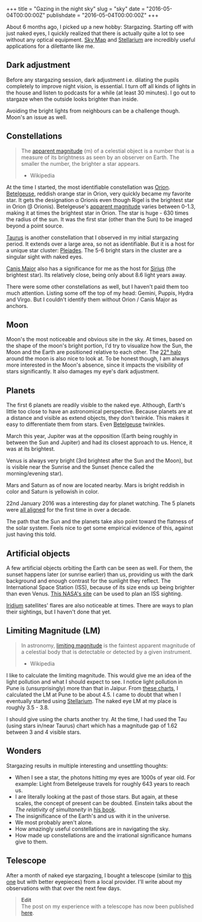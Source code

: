 +++
title = "Gazing in the night sky"
slug = "sky"
date = "2016-05-04T00:00:00Z"
publishdate = "2016-05-04T00:00:00Z"
+++

About 6 months ago, I picked up a new hobby: Stargazing. Starting off with just
naked eyes, I quickly realized that there is actually quite a lot to see without
any optical equipment. [Sky Map][] and [Stellarium][] are incredibly useful
applications for a dilettante like me.


## Dark adjustment

Before any stargazing session, dark adjustment i.e. dilating the pupils
completely to improve night vision, is essential. I turn off all kinds of lights
in the house and listen to podcasts for a while (at least 30 minutes).  I go out
to stargaze when the outside looks brighter than inside.

Avoiding the bright lights from neighbours can be a challenge though. Moon's an
issue as well.


## Constellations

> The [apparent magnitude][] (m) of a celestial object is a number that is a
> measure of its brightness as seen by an observer on Earth. The smaller the
> number, the
> brighter a star appears.  
> - Wikipedia

At the time I started, the most identifiable constellation was
[Orion][]. [Betelgeuse][], reddish orange star in Orion, very quickly became my
favorite star. It gets the designation α Orionis even though Rigel is the
brightest star in Orion (β Orionis). Betelgeuse's [apparent magnitude][] varies
between 0-1.3, making it at times the brightest star in Orion. The star is
huge - 630 times the radius of the sun. It was the first star (other than the
Sun) to be imaged beyond a point source.

[Taurus][] is another constellation that I observed in my initial stargazing
period. It extends over a large area, so not as identifiable. But it is a host
for a unique star cluster: [Pleiades][]. The 5-6 bright stars in the cluster are
a singular sight with naked eyes.

[Canis Major][] also has a significance for me as the host for [Sirius][] (the
brightest star). Its relatively close, being only about 8.6 light years away.

There were some other constellations as well, but I haven't paid them too much
attention. Listing some off the top of my head: Gemini, Puppis, Hydra and
Virgo. But I couldn't identify them without Orion / Canis Major as anchors.


## Moon

Moon's the most noticeable and obvious site in the sky. At times, based on the
shape of the moon's bright portion, I'd try to visualize how the Sun, the Moon
and the Earth are positioned relative to each other. The [22° halo][halo] around
the moon is also nice to look at. To be honest though, I am always more
interested in the Moon's absence, since it impacts the visibility of stars
significantly. It also damages my eye's dark adjustment.


## Planets

The first 6 planets are readily visible to the naked eye. Although, Earth's
little too close to have an astronomical perspective. Because planets are at a
distance and visible as extend objects, they don't twinkle. This makes it easy
to differentiate them from stars. Even [Betelgeuse][betelgeuse-twinkle]
twinkles.

March this year, Jupiter was at the opposition (Earth being roughly in between
the Sun and Jupiter) and had its closest approach to us. Hence, it was at its
brightest.

Venus is always very bright (3rd brightest after the Sun and the Moon), but is
visible near the Sunrise and the Sunset (hence called the morning/evening star).

Mars and Saturn as of now are located nearby. Mars is bright reddish in color
and Saturn is yellowish in color.

22nd January 2016 was a interesting day for planet watching. The 5 planets were
[all aligned][planet-line] for the first time in over a decade.

The path that the Sun and the planets take also point toward the flatness of the
solar system. Feels nice to get some empirical evidence of this, against just
having this told.


## Artificial objects

A few artificial objects orbiting the Earth can be seen as well. For them, the
sunset happens later (or sunrise earlier) than us, providing us with the dark
background and enough contrast for the sunlight they reflect. The International
Space Station (ISS), because of its size ends up being brighter than even
Venus. [This NASA's site][spotthestation] can be used to plan an ISS sighting.

[Iridium][] satellites' flares are also noticeable at times. There are ways to
plan their sightings, but I haven't done that yet.


## Limiting Magnitude (LM)

> In astronomy, [limiting magnitude][] is the faintest apparent magnitude of a
> celestial body that is detectable or detected by a given instrument.  
> - Wikipedia

I like to calculate the limiting magnitude. This would give me an idea of the
light pollution and what I should expect to see. I notice light pollution in
Pune is (unsurprisingly) more than that in Jaipur. From
[these charts][LM charts], I calculated the LM at Pune to be about 4.5. I came
to doubt that when I eventually started using [Stellarium][]. The naked eye LM
at my place is roughly 3.5 - 3.8.

I should give using the charts another try. At the time, I had used the Tau
(using stars in/near Taurus) chart which has a magnitude gap of 1.62 between 3
and 4 visible stars.


## Wonders

Stargazing results in multiple interesting and unsettling thoughts:

 - When I see a star, the photons hitting my eyes are 1000s of year old. For
   example: Light from Betelgeuse travels for roughly 643 years to reach us.
 - I are literally looking at the past of those stars. But again, at these
   scales, the concept of present can be doubted. Einstein talks about the *The
   relativity of simultaneity* in [his book][einstein-relativity].
 - The insignificance of the Earth's and us with it in the universe.
 - We most probably aren't alone.
 - How amazingly useful constellations are in navigating the sky.
 - How made up constellations are and the irrational significance humans give to
   them.


## Telescope

After a month of naked eye stargazing, I bought a telescope (similar to
[this one][telescope-114mm] but with better eyepieces) from a local
provider. I'll write about my observations with that over the next few days.

> **Edit**  
> The post on my experience with a telescope has now been published
> [here](/telescope/).


[Sky Map]: https://play.google.com/store/apps/details?id=com.google.android.stardroid&hl=en
[apparent magnitude]: https://en.wikipedia.org/wiki/Apparent_magnitude
[Taurus]: https://en.wikipedia.org/wiki/Taurus_(constellation)
[Orion]: https://en.wikipedia.org/wiki/Orion_(constellation)
[Canis Major]: https://en.wikipedia.org/wiki/Canis_Major
[Betelgeuse]: https://en.wikipedia.org/wiki/Betelgeuse
[Sirius]: https://en.wikipedia.org/wiki/Sirius
[Pleiades]: https://en.wikipedia.org/wiki/Pleiades
[halo]: https://en.wikipedia.org/wiki/22°_halo
[betelgeuse-twinkle]: http://apod.nasa.gov/apod/ap000725.html
[planet-line]: http://news.nationalgeographic.com/2015/12/160120-planet-parade-stargazing-astronomy/
[Iridium]: https://en.wikipedia.org/wiki/Satellite_flare#Iridium_flares
[spotthestation]: https://spotthestation.nasa.gov/
[LM charts]: http://www.imo.net/visual/major/observation/lm
[limiting magnitude]: https://en.wikipedia.org/wiki/Limiting_magnitude
[Stellarium]: http://stellarium.org/
[einstein-relativity]: http://www.amazon.com/gp/product/1420946331/ref=as_li_qf_sp_asin_il_tl?ie=UTF8&camp=1789&creative=9325&creativeASIN=1420946331&linkCode=as2&tag=crodjer-20&linkId=CY4F7W7SQWMXRNIL
[telescope-114mm]: http://www.amazon.com/gp/product/B0000Y8C2Y/ref=as_li_tl?ie=UTF8&camp=1789&creative=9325&creativeASIN=B0000Y8C2Y&linkCode=as2&tag=crodjer-20&linkId=H3RLG5OMNQX6ZMOH
